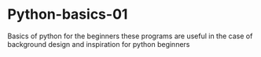 # Python-basics-01
Basics of python for the beginners
these programs are useful in the case of background design and inspiration for python beginners
